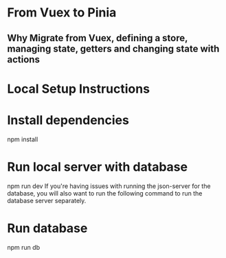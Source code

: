 # From Vuex to Pinia

## Why Migrate from Vuex, defining a store, managing state, getters and changing state with actions

# Local Setup Instructions
# Install dependencies
npm install

# Run local server with database
npm run dev
If you're having issues with running the json-server for the database, you will also want to run the following command to run the database server separately.

# Run database
npm run db
